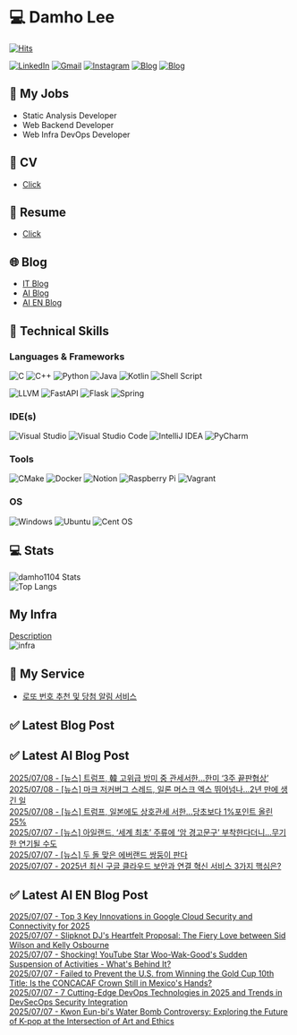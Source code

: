 
# 💻 Damho Lee

[![Hits](https://hits.seeyoufarm.com/api/count/incr/badge.svg?url=https%3A%2F%2Fgithub.com%2Fdamho1104&count_bg=%233D9CC8&title_bg=%23555555&icon=&icon_color=%23E7E7E7&title=hits&edge_flat=false)](https://hits.seeyoufarm.com)  

[![LinkedIn](https://img.shields.io/badge/Linkedin-%230077B5.svg?style=flat&logo=linkedin&logoColor=white)](https://www.linkedin.com/in/damho1104/)
[![Gmail](https://img.shields.io/badge/Gmail-D14836?style=flat&logo=gmail&logoColor=white)](mailto:damho1104@gmail.com)
[![Instagram](https://img.shields.io/badge/Instargram-%23E4405F.svg?style=flat&logo=Instagram&logoColor=white)](https://www.instagram.com/damho1104/)
[![Blog](https://img.shields.io/badge/Blog-%23000000.svg?style=flat&logo=Tistory&logoColor=white)](https://dmomo.co.kr/)
[![Blog](https://img.shields.io/badge/Blog-%23000000.svg?style=flat&logo=WordPress&logoColor=white)](https://blog.ai.dmomo.co.kr/)

## 📃 My Jobs
- Static Analysis Developer
- Web Backend Developer
- Web Infra DevOps Developer

## 📰 CV
- [Click](https://resume.dmomo.net/damho.lee/resume)  

## 📘 Resume
- [Click](https://damho1104.notion.site/8af3191b9815406d95708d9a0cea5a9e)  

## 🌐 Blog
- [IT Blog](https://dmomo.co.kr/)
- [AI Blog](https://blog.ai.dmomo.co.kr/)
- [AI EN Blog](https://ai.trend.dmomo.co.kr/)

## 💪 Technical Skills
### Languages & Frameworks
![C](https://img.shields.io/badge/c-%2300599C.svg?style=flat&logo=c&logoColor=white)
![C++](https://img.shields.io/badge/c++-%2300599C.svg?style=flat&logo=c%2B%2B&logoColor=white)
![Python](https://img.shields.io/badge/Python-3776AB.svg?&style=flat&logo=Python&logoColor=white)
![Java](https://img.shields.io/badge/java-%23ED8B00.svg?style=flat&logo=openjdk&logoColor=white)
![Kotlin](https://img.shields.io/badge/Kotlin-%237F52FF.svg?style=flat&logo=Kotlin&logoColor=white)
![Shell Script](https://img.shields.io/badge/Shell_script-%23121011.svg?style=flat&logo=gnu-bash&logoColor=white)  
  
![LLVM](https://img.shields.io/badge/LLVM/Clang-000B1D.svg?&style=flat&logo=LLVM&logoColor=white)
![FastAPI](https://img.shields.io/badge/FastAPI-005571?style=flat&logo=fastapi)
![Flask](https://img.shields.io/badge/Flask-%23000.svg?style=flat&logo=flask&logoColor=white)
![Spring](https://img.shields.io/badge/Springboot-%236DB33F.svg?style=flat&logo=spring&logoColor=white)
  
  
### IDE(s)
![Visual Studio](https://img.shields.io/badge/Visual%20Studio-5C2D91.svg?style=flat&logo=visual-studio&logoColor=white) 
![Visual Studio Code](https://img.shields.io/badge/Visual%20Studio%20Code-0078d7.svg?style=flat&logo=visual-studio-code&logoColor=white)
![IntelliJ IDEA](https://img.shields.io/badge/IntelliJIDEA-000000.svg?style=flat&logo=intellij-idea&logoColor=white) 
![PyCharm](https://img.shields.io/badge/PyCharm-143?style=flat&logo=pycharm&logoColor=black&color=black&labelColor=green) 


### Tools
![CMake](https://img.shields.io/badge/CMake-%23008FBA.svg?style=flat&logo=cmake&logoColor=white)
![Docker](https://img.shields.io/badge/docker-%230db7ed.svg?style=flat&logo=docker&logoColor=white)
![Notion](https://img.shields.io/badge/Notion-%23000000.svg?style=flat&logo=notion&logoColor=white)
![Raspberry Pi](https://img.shields.io/badge/-RaspberryPi-C51A4A?style=flat&logo=Raspberry-Pi)
![Vagrant](https://img.shields.io/badge/Vagrant-%231563FF.svg?style=flat&logo=vagrant&logoColor=white)


### OS
![Windows](https://img.shields.io/badge/Windows-0078D6?style=flat&logo=windows&logoColor=white)
![Ubuntu](https://img.shields.io/badge/Ubuntu-E95420?style=flat&logo=ubuntu&logoColor=white)
![Cent OS](https://img.shields.io/badge/Cent%20OS-002260?style=flat&logo=centos&logoColor=F0F0F0)


## :computer: Stats
![damho1104 Stats](https://github-readme-stats.vercel.app/api?username=damho1104&hide=issues&show_icons=true&show=prs_merged,prs_merged_percentage&theme=chartreuse-dark)  
![Top Langs](https://github-readme-stats.vercel.app/api/top-langs/?username=damho1104&layout=compact&theme=chartreuse-dark)


## My Infra
[Description](https://dmomo.co.kr/444)  
![infra](https://nextcloud.dmomo.net/apps/files_sharing/publicpreview/EtWDB9RaEXyf4FT?file=/&fileId=142416&x=6016&y=3384&a=true&etag=eee0bc0c4308201c786211582fdbc678)  





## 📣 My Service
- [로또 번호 추천 및 당첨 알림 서비스](https://lotto.dmomo.co.kr/)  


## ✅ Latest Blog Post


## ✅ Latest AI Blog Post
[2025/07/08 - [뉴스] 트럼프, 韓 고위급 방미 중 관세서한…한미 ‘3주 끝판협상’](https://blog.ai.dmomo.co.kr/news/5337) <br/>
[2025/07/08 - [뉴스] 마크 저커버그 스레드, 일론 머스크 엑스 뛰어넘나…2년 만에 생긴 일](https://blog.ai.dmomo.co.kr/news/5334) <br/>
[2025/07/08 - [뉴스] 트럼프, 일본에도 상호관세 서한…당초보다 1%포인트 올린 25%](https://blog.ai.dmomo.co.kr/news/5331) <br/>
[2025/07/07 - [뉴스] 아일랜드, ‘세계 최초’ 주류에 ‘암 경고문구’ 부착한다더니…무기한 연기될 수도](https://blog.ai.dmomo.co.kr/news/5328) <br/>
[2025/07/07 - [뉴스] 두 돌 맞은 에버랜드 쌍둥이 판다](https://blog.ai.dmomo.co.kr/news/5325) <br/>
[2025/07/07 - 2025년 최신 구글 클라우드 보안과 연결 혁신 서비스 3가지 핵심은?](https://blog.ai.dmomo.co.kr/tech/5322) <br/>

## ✅ Latest AI EN Blog Post
[2025/07/07 - Top 3 Key Innovations in Google Cloud Security and Connectivity for 2025](https://ai.trend.dmomo.co.kr/2025/07/top-3-key-innovations-in-google-cloud.html) <br/>
[2025/07/07 - Slipknot DJ's Heartfelt Proposal: The Fiery Love between Sid Wilson and Kelly Osbourne](https://ai.trend.dmomo.co.kr/2025/07/slipknot-djs-heartfelt-proposal-fiery.html) <br/>
[2025/07/07 - Shocking! YouTube Star Woo-Wak-Good's Sudden Suspension of Activities - What's Behind It?](https://ai.trend.dmomo.co.kr/2025/07/shocking-youtube-star-woo-wak-goods.html) <br/>
[2025/07/07 - Failed to Prevent the U.S. from Winning the Gold Cup 10th Title: Is the CONCACAF Crown Still in Mexico's Hands?](https://ai.trend.dmomo.co.kr/2025/07/failed-to-prevent-us-from-winning-gold.html) <br/>
[2025/07/07 - 7 Cutting-Edge DevOps Technologies in 2025 and Trends in DevSecOps Security Integration](https://ai.trend.dmomo.co.kr/2025/07/7-cutting-edge-devops-technologies-in.html) <br/>
[2025/07/07 - Kwon Eun-bi's Water Bomb Controversy: Exploring the Future of K-pop at the Intersection of Art and Ethics](https://ai.trend.dmomo.co.kr/2025/07/kwon-eun-bis-water-bomb-controversy.html) <br/>
